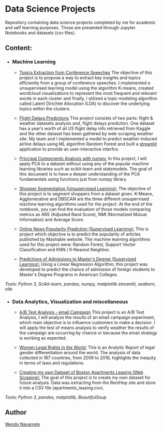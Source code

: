 # Data Science Projects

Repository containing data science projects completed by me for academic and self learning purposes. Those are presented
through Jupyter Notebooks and datasets (csv files).


## Content:

- ### Machine Learning

  - [Topics Extraction from Conference Speeches](https://github.com/mwpnava/Data-Science-Projects/tree/master/Topics_Extraction) The objective of this project is to propose a way to extract key insights and topics efficiently from a group of conference speeches. I implemented a unsupervised learning model using the algorithm K-means, created wordcloud visualizations to represent the most frequent and relevant words in each cluster and finally, I utilized a topic modeling algorithm called Latent Dirichlet Allocation (LDA) to discover the underlying topics within the clusters.

  - [Flight Delays Predictions](https://github.com/mwpnava/Flight-Delay-Predictions) This project consists of two parts: flight & weather datasets analysis and, flight delays prediction. One dataset has a year’s worth of all US flight delay info retrieved from Kaggle and the other dataset has been gathered by web-scraping weather site. My team and I implemented a model to predict weather-induced airline delays using ML algorithm Random Forest and built a [streamlit](https://streamlit.io) application to provide an user-interactive interfce.

  - [Principal Components Analysis with numpy:](https://github.com/mwpnava/Data-Science-Projects/tree/master/PCA_numpy) In this project, I will apply PCA to a dataset without using any of the popular machine learning libraries such as scikit-learn and statsmodels. The goal of this document is to have a deeper understanding of the PCA fundamentals using functions just from numpy library.

  - [Shopper Segmentation (Unsupervised Learning):](https://github.com/mwpnava/Data-Science-Projects/tree/master/ShopperSegments_prediction) The objective of this project is to segment shoppers from a dataset given. K-Means, Agglomerative and DBSCAN are the three different unsupervised machine learning algorithms used for the project. At the end of the notebook, you can find the evaluation of those models comparing metrics as ARS (Adjusted Rand Score), NMI (Normalized Mutual Information) and Average Score.

  - [Online News Popularity Prediction (Supervised Learning):](https://github.com/mwpnava/Data-Science-Projects/tree/master/Popularity_prediction) This is project which objective is to predict the popularity of articles published by Mashable website. The machine learning algorithms used for this project were: Random Forest, Support Vector Classification and KNN / K-Nearest Neighbor.

  - [Predictions of Admissions to Master's Degree (Supervised Learning):](https://github.com/mwpnava/Data-Science-Projects/tree/master/Graduate_admissions) Using a Linear Regression Algorithm, this project was developed to predict the chance of admission of foreign students to Master's Degree Programs in American Colleges.

*Tools: Python 3, Scikit-learn, pandas, numpy, matplotlib streamlit, seaborn, nltk*


- ### Data Analytics, Visualization and miscellaneous

  - [A/B Test Analysis - email Campaign](https://github.com/mwpnava/Data-Science-Projects/tree/master/email_campaign) This project is an A/B Test Analysis, I will analyze the results of an email campaign experiment, which main objective is to influence customers to make a decision. I will apply the test of means analysis to verify weather the results of the campaign are occurring by chance or because the email strategy is working as expected.

  - [Women Legal Rights in the World:](https://github.com/mwpnava/Data-Science-Projects/tree/master/Women_rigths) This is an Analytic Report of legal gender differentiation around the world. The analysis of data collected in 187 countries, from 2009 to 2018, highlights the inequity in terms of laws and regulations.

  - [Creating my own Dataset of Boston Apartments Leasing (Web Scraping):](https://github.com/mwpnava/Data-Science-Projects/tree/master/Apartments_Leasing) The goal of this project is to create my own dataset for future analysis. Data was extracting from the RentHop site and store it into a CSV file (apartments_leasing.csv).

*Tools: Python 3, pandas, matplotlib, BeautifulSoup*



## Author

[Wendy Navarrete](http://wendynavarrete.com)
